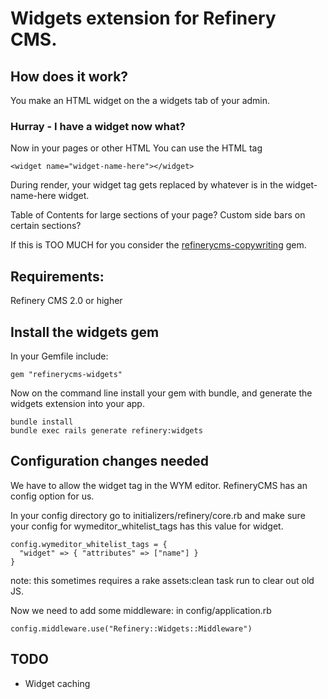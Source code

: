 # Widgets extension for Refinery CMS.

## How does it work?

You make an HTML widget on the a widgets tab of your admin.

### Hurray - I have a widget now what?

Now in your pages or other HTML You can use the HTML tag

    <widget name="widget-name-here"></widget>

During render, your widget tag gets replaced by whatever is in the widget-name-here widget.

Table of Contents for large sections of your page?  Custom side bars on certain sections?

If this is TOO MUCH for you consider the [refinerycms-copywriting](https://github.com/unixcharles/refinerycms-copywriting) gem.

## Requirements:
Refinery CMS 2.0 or higher

## Install the widgets gem
In your Gemfile include:

    gem "refinerycms-widgets"

Now on the command line install your gem with bundle, and generate the widgets extension into your app.

    bundle install
    bundle exec rails generate refinery:widgets

## Configuration changes needed
We have to allow the widget tag in the WYM editor.  RefineryCMS has an config option for us.
  
In your config directory go to initializers/refinery/core.rb and make sure your config for wymeditor_whitelist_tags has this value for widget.

    config.wymeditor_whitelist_tags = {
      "widget" => { "attributes" => ["name"] }
    }

note: this sometimes requires a rake assets:clean task run to clear out old JS.

Now we need to add some middleware:  in config/application.rb

    config.middleware.use("Refinery::Widgets::Middleware")
    
## TODO
* Widget caching
